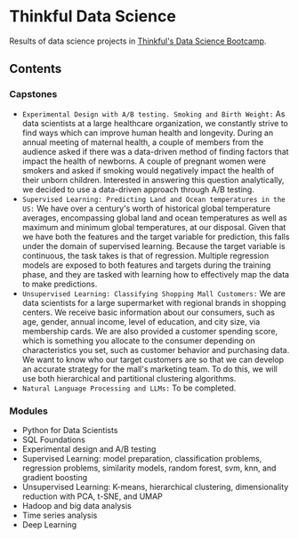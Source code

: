 # Thinkful Data Science

Results of data science projects in [Thinkful's Data Science Bootcamp](https://www.thinkful.com/bootcamp/data-science/).

## Contents 

### Capstones
- `Experimental Design with A/B testing. Smoking and Birth Weight:` As data scientists at a large healthcare organization, we constantly strive to find ways which can improve human health and longevity. During an annual meeting of maternal health, a couple of members from the audience asked if there was a data-driven method of finding factors that impact the health of newborns. A couple of pregnant women were smokers and asked if smoking would negatively impact the health of their unborn children. Interested in answering this question analytically, we decided to use a data-driven approach through A/B testing.
- `Supervised Learning: Predicting Land and Ocean temperatures in the US:` We have over a century's worth of historical global temperature averages, encompassing global land and ocean temperatures as well as maximum and minimum global temperatures, at our disposal. Given that we have both the features and the target variable for prediction, this falls under the domain of supervised learning. Because the target variable is continuous, the task takes is that of regression. Multiple regression models are exposed to both features and targets during the training phase, and they are tasked with learning how to effectively map the data to make predictions.
- `Unsupervised Learning: Classifying Shopping Mall Customers:` We are data scientists for a large supermarket with regional brands in shopping centers. We receive basic information about our consumers, such as age, gender, annual income, level of education, and city size, via membership cards. We are also provided a customer spending score, which is something you allocate to the consumer depending on characteristics you set, such as customer behavior and purchasing data. We want to know who our target customers are so that we can develop an accurate strategy for the mall's marketing team. To do this, we will use both hierarchical and partitional clustering algorithms.
- `Natural Language Processing and LLMs:` To be completed.

### Modules
  - Python for Data Scientists
  - SQL Foundations
  - Experimental design and A/B testing
  - Supervised Learning: model preparation, classification problems, regression problems, similarity models, random forest, svm, knn, and gradient boosting
  - Unsupervised Learning: K-means, hierarchical clustering, dimensionality reduction with PCA, t-SNE, and UMAP
  - Hadoop and big data analysis
  - Time series analysis
  - Deep Learning

    
      



